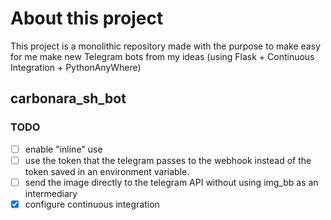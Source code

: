 # About this project

This project is a monolithic repository made with the purpose to make easy for me make new Telegram bots from my ideas (using Flask + Continuous Integration + PythonAnyWhere)

## carbonara_sh_bot
### TODO

- [ ] enable "inline" use
- [ ] use the token that the telegram passes to the webhook instead of the token saved in an environment variable.
- [ ] send the image directly to the telegram API without using img_bb as an intermediary
- [X] configure continuous integration
